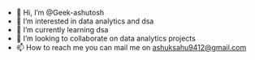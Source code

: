 - 👋 Hi, I’m @Geek-ashutosh
- 👀 I’m interested in data analytics and dsa
- 🌱 I’m currently learning dsa
- 💞️ I’m looking to collaborate on data analytics projects
- 📫 How to reach me you can mail me on ashuksahu9412@gmail.com

<!---
Geek-ashutosh/Geek-ashutosh is a ✨ special ✨ repository because its `README.md` (this file) appears on your GitHub profile.
You can click the Preview link to take a look at your changes.
--->
